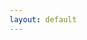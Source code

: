 ```yaml
---
layout: default
---
```


<!-- Text can be **bold**, _italic_, or ~~strikethrough~~. -->



<!-- [Link to another page](./another-page.html). -->

<!-- 
# Nuestros servicios

Transferencias, Patentamientos, Informe y Certificado de Dominio, Denuncia de Venta, Denuncia de Robo/Hurto, Altas y Bajas Impositivas, Cambio de radicación, Duplicado de Título y/o Cédula Verde, Cédula Azul, Reposición de Placas Metálicas, Inscripción y Cancelación de Prendas, Libre de deuda de Infracciones, Trámites Registrales en general Autos, Motos.


- Asesoramiento general sobre documentación de automotores.
- Patentamiento de 0 Km. (nacional e importado).
- Transferencias (vehículos inscriptos en cualquier punto del país).
- Transferencias por sucesión y/o remates u oficios judiciales.
- Bajas (por robo, hurto, destrucción, desarme).
- Bajas por Siniestro con recuperacion de Piezas
- Altas por recupero (vehículos hallados luego del robo).
- Denuncias de ventas ante Registro Automotor (única y verdadera Responsabilidad Civil ante la venta de la unidad).
- Denuncias de compra (cuando no es posible, por distintas razones, que el titular del vehículo firme los formularios 08 para la transferencia del automotor).
- Prendas (inscripciones y cancelaciones).
- Informes de Dominio: Libre Prendas, Embargos e Inhibiciones (Capital, Pcia. Bs. As, Interior)
- Informe Historico de Dominio: Info de todos los titulares anteriores, radicaciones anteriores mas libre prenda, embargos e Inhibiciones (Capital, Pcia. Bs. As., Interior).
- Certificados de Dominio (bloqueo de Dominio).
- Reempadronamiento Automotor.
- Informes de deudas de patentes Municipales (consulte municipios con convenio).
- Duplicados de Título de Propiedad.
- Duplicado de Cédula Verde.
- Cedula de Autorizado (Cédula azul).
- Cedulas verde adicional Renovada.
- Bajas por cambio de Radicacion ante Registro y Rentas
- Altas por Cambio de radicacion en Rentas
- Certificado Nacional de Infracciones de Transito (localidades con convenio)
- Informes Preventivos: Antes de comprar o vender un automotor usado es muy importante asesorarse y contar con informes preventivos. Solicite este servicio, que consta de informe Historico de Dominio, libre prenda, embargo e inhibicion.
- Certificado de Transferencia de Automotores(ceta)

### Contacto

Ante cualquier duda o consulta envianos un mail a gestoria-laintegral@hotmail.com o vía whatsApp al 2478-444436 -->


